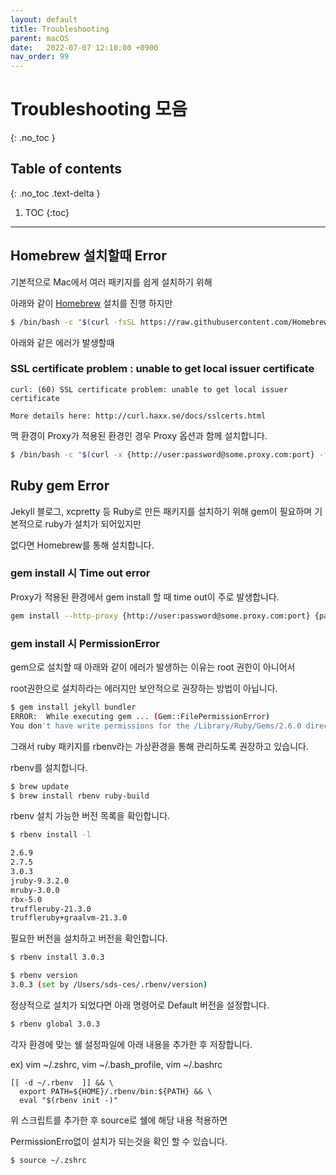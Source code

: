 ```yaml
---
layout: default
title: Troubleshooting
parent: macOS
date:   2022-07-07 12:10:00 +0900
nav_order: 99
---
```


# Troubleshooting 모음
{: .no_toc }

## Table of contents
{: .no_toc .text-delta }

1. TOC
{:toc}

---

## Homebrew 설치할때 Error

기본적으로 Mac에서 여러 패키지를 쉽게 설치하기 위해 

아래와 같이 [Homebrew](https://brew.sh/index_ko) 설치를 진행 하지만

```sh
$ /bin/bash -c "$(curl -fsSL https://raw.githubusercontent.com/Homebrew/install/HEAD/install.sh)"
```

아래와 같은 에러가 발생할때 

### SSL certificate problem : unable to get local issuer certificate

```
curl: (60) SSL certificate problem: unable to get local issuer certificate

More details here: http://curl.haxx.se/docs/sslcerts.html
```

맥 환경이 Proxy가 적용된 환경인 경우 Proxy 옵션과 함께 설치합니다.

```sh
$ /bin/bash -c "$(curl -x {http://user:password@some.proxy.com:port} -fsSL https://raw.githubusercontent.com/Homebrew/install/HEAD/install.sh)"
```

## Ruby gem Error

Jekyll 블로그, xcpretty 등 Ruby로 만든 패키지를 설치하기 위해 gem이 필요하며 기본적으로 ruby가 설치가 되어있지만

없다면 Homebrew를 통해 설치합니다.

### gem install 시 Time out error

Proxy가 적용된 환경에서 gem install 할 때 time out이 주로 발생합니다.

```sh
gem install --http-proxy {http://user:password@some.proxy.com:port} {packagename}
```

### gem install 시 PermissionError

gem으로 설치할 때 아래와 같이 에러가 발생하는 이유는 root 권한이 아니어서

root권한으로 설치하라는 에러지만 보안적으로 권장하는 방법이 아닙니다.

```sh
$ gem install jekyll bundler
ERROR:  While executing gem ... (Gem::FilePermissionError)
You don't have write permissions for the /Library/Ruby/Gems/2.6.0 directory.
```

그래서 ruby 패키지를 rbenv라는 가상환경을 통해 관리하도록 권장하고 있습니다.

rbenv를 설치합니다.

```sh
$ brew update
$ brew install rbenv ruby-build
```

rbenv 설치 가능한 버전 목록을 확인합니다.

```sh
$ rbenv install -l

2.6.9
2.7.5
3.0.3
jruby-9.3.2.0
mruby-3.0.0
rbx-5.0
truffleruby-21.3.0
truffleruby+graalvm-21.3.0
```

필요한 버전을 설치하고 버전을 확인합니다.

```sh
$ rbenv install 3.0.3

$ rbenv version
3.0.3 (set by /Users/sds-ces/.rbenv/version)
```

정상적으로 설치가 되었다면 아래 명령어로 Default 버전을 설정합니다.

```sh
$ rbenv global 3.0.3
```

각자 환경에 맞는 쉘 설정파일에 아래 내용을 추가한 후 저장합니다.

ex) vim ~/.zshrc, vim ~/.bash_profile, vim ~/.bashrc

```
[[ -d ~/.rbenv  ]] && \
  export PATH=${HOME}/.rbenv/bin:${PATH} && \
  eval "$(rbenv init -)"
```

위 스크립트를 추가한 후 source로 쉘에 해당 내용 적용하면

PermissionErro없이 설치가 되는것을 확인 할 수 있습니다.

```sh
$ source ~/.zshrc
```
